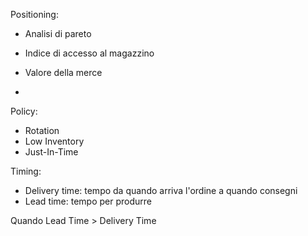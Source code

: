 
Positioning:

- Analisi di pareto

- Indice di accesso al magazzino

- Valore della merce

- 

Policy:

- Rotation
- Low Inventory
- Just-In-Time

Timing:

- Delivery time: tempo da quando arriva l'ordine a quando consegni
- Lead time: tempo per produrre

Quando Lead Time > Delivery Time
